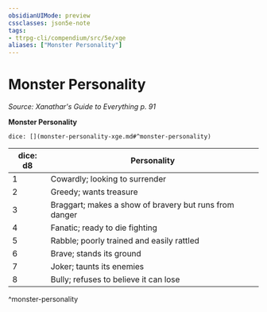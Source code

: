 ```yaml
---
obsidianUIMode: preview
cssclasses: json5e-note
tags:
- ttrpg-cli/compendium/src/5e/xge
aliases: ["Monster Personality"]
---
```

# Monster Personality
*Source: Xanathar's Guide to Everything p. 91* 

**Monster Personality**

`dice: [](monster-personality-xge.md#^monster-personality)`

| dice: d8 | Personality |
|----------|-------------|
| 1 | Cowardly; looking to surrender |
| 2 | Greedy; wants treasure |
| 3 | Braggart; makes a show of bravery but runs from danger |
| 4 | Fanatic; ready to die fighting |
| 5 | Rabble; poorly trained and easily rattled |
| 6 | Brave; stands its ground |
| 7 | Joker; taunts its enemies |
| 8 | Bully; refuses to believe it can lose |
^monster-personality